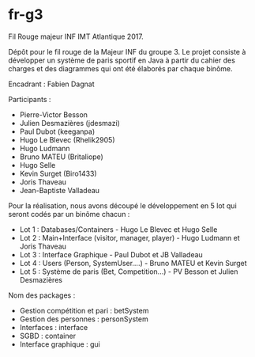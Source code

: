 # fr-g3
Fil Rouge majeur INF IMT Atlantique 2017. 

Dépôt pour le fil rouge de la Majeur INF du groupe 3. Le projet consiste à développer un système de paris sportif en Java à partir du cahier des charges et des diagrammes qui ont été élaborés par chaque binôme. 

Encadrant : Fabien Dagnat

Participants : 
 - Pierre-Victor Besson
 - Julien Desmazières (jdesmazi)
 - Paul Dubot (keeganpa)
 - Hugo Le Blevec (Rhelik2905)
 - Hugo Ludmann
 - Bruno MATEU (Britaliope)
 - Hugo Selle
 - Kevin Surget (Biro1433)
 - Joris Thaveau
 - Jean-Baptiste Valladeau


Pour la réalisation, nous avons découpé le développement en 5 lot qui seront codés par un binôme chacun :
 - Lot 1 : Databases/Containers - Hugo Le Blevec et Hugo Selle
 - Lot 2 : Main+Interface (visitor, manager, player) - Hugo Ludmann et Joris Thaveau
 - Lot 3 : Interface Graphique - Paul Dubot et JB Valladeau
 - Lot 4 : Users (Person, SystemUser....) - Bruno MATEU et Kevin Surget
 - Lot 5 : Système de paris (Bet, Competition...) - PV Besson et Julien Desmazières

Nom des packages :

- Gestion compétition et pari : betSystem
- Gestion des personnes : personSystem
- Interfaces : interface
- SGBD : container 
- Interface graphique : gui

